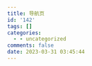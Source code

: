 ```yaml
---
title: 导航页
id: '142'
tags: []
categories:
  - - uncategorized
comments: false
date: 2023-03-31 03:45:44
---
```

